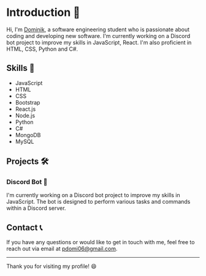 # Introduction 👋

Hi, I'm [Dominik](pdomi06.me), a software engineering student who is passionate about coding and developing new software. I'm currently working on a Discord bot project to improve my skills in JavaScript, React. I'm also proficient in HTML, CSS, Python and C#.

## Skills 🚀

- JavaScript
- HTML
- CSS
- Bootstrap
- React.js
- Node.js
- Python
- C#
- MongoDB
- MySQL

## Projects 🛠️

### Discord Bot 🤖

I'm currently working on a Discord bot project to improve my skills in JavaScript. The bot is designed to perform various tasks and commands within a Discord server.

## Contact 📞

If you have any questions or would like to get in touch with me, feel free to reach out via email at [pdomi06@gmail.com](mailto:pdomi06@gmail.com).

---

Thank you for visiting my profile! 😄
